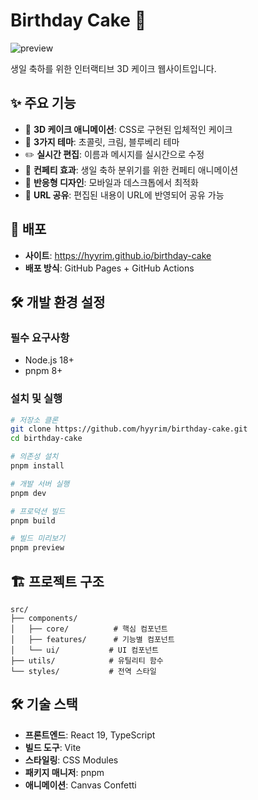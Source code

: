 # Birthday Cake 🎂

![preview](https://github.com/user-attachments/assets/b0e00ea8-0cd8-4882-8712-4bbbe26e6023)

생일 축하를 위한 인터랙티브 3D 케이크 웹사이트입니다.

## ✨ 주요 기능

- 🎂 **3D 케이크 애니메이션**: CSS로 구현된 입체적인 케이크
- 🎨 **3가지 테마**: 초콜릿, 크림, 블루베리 테마
- ✏️ **실시간 편집**: 이름과 메시지를 실시간으로 수정
- 🎉 **컨페티 효과**: 생일 축하 분위기를 위한 컨페티 애니메이션
- 📱 **반응형 디자인**: 모바일과 데스크톱에서 최적화
- 🔗 **URL 공유**: 편집된 내용이 URL에 반영되어 공유 가능

## 🚀 배포

- **사이트**: https://hyyrim.github.io/birthday-cake
- **배포 방식**: GitHub Pages + GitHub Actions

## 🛠️ 개발 환경 설정

### 필수 요구사항

- Node.js 18+
- pnpm 8+

### 설치 및 실행

```bash
# 저장소 클론
git clone https://github.com/hyyrim/birthday-cake.git
cd birthday-cake

# 의존성 설치
pnpm install

# 개발 서버 실행
pnpm dev

# 프로덕션 빌드
pnpm build

# 빌드 미리보기
pnpm preview
```

## 🏗️ 프로젝트 구조

```
src/
├── components/
│   ├── core/          # 핵심 컴포넌트
│   ├── features/      # 기능별 컴포넌트
│   └── ui/           # UI 컴포넌트
├── utils/            # 유틸리티 함수
└── styles/           # 전역 스타일
```

## 🛠️ 기술 스택

- **프론트엔드**: React 19, TypeScript
- **빌드 도구**: Vite
- **스타일링**: CSS Modules
- **패키지 매니저**: pnpm
- **애니메이션**: Canvas Confetti

